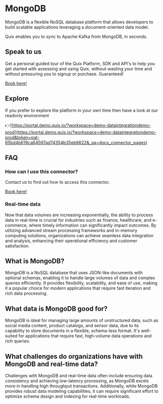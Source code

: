 <!--[tech-name]-->
# MongoDB

<!--[ai-blurb-about-tech]-->
MongoDB is a flexible NoSQL database platform that allows developers to build scalable applications leveraging a document-oriented data model.

Quix enables you to sync to Apache Kafka <span id="to_or_from">from</span> <span id="techname">MongoDB</span>, in seconds.

## Speak to us

Get a personal guided tour of the Quix Platform, SDK and API's to help you get started with assessing and using Quix, without wasting your time and without pressuring you to signup or purchase. Guaranteed!

[Book here!](https://quix.io/book-a-demo)


## Explore

If you prefer to explore the platform in your own time then have a look at our readonly environment

👉[https://portal.demo.quix.io/?workspace=demo-dataintegrationdemo-prod](https://portal.demo.quix.io/?workspace=demo-dataintegrationdemo-prod&token=pat-65bd4b619ca64597ad74354b35eb8622&_ga=docs_connector_pages)


## FAQ 

### How can I use this connector?

Contact us to find out how to access this connector.

[Book here!](https://quix.io/book-a-demo)

### Real-time data

Now that data volumes are increasing exponentially, the ability to process data in real-time is crucial for industries such as finance, healthcare, and e-commerce, where timely information can significantly impact outcomes. By utilizing advanced stream processing frameworks and in-memory computing solutions, organizations can achieve seamless data integration and analysis, enhancing their operational efficiency and customer satisfaction.

## What is <span id="techname">MongoDB</span>?

<!--[tech-seo-text]-->
MongoDB is a NoSQL database that uses JSON-like documents with optional schemas, enabling it to handle large volumes of data and complex queries efficiently. It provides flexibility, scalability, and ease of use, making it a popular choice for modern applications that require fast iteration and rich data processing.

## What data is <span id="techname">MongoDB</span> good for?

<!--[tech-data-seo-text]-->
MongoDB is ideal for managing large amounts of unstructured data, such as social media content, product catalogs, and sensor data, due to its capability to store documents in a flexible, schema-less format. It's well-suited for applications that require fast, high-volume data operations and rich queries.

## What challenges do organizations have with <span id="techname">MongoDB</span> and real-time data?

<!--[tech-challenges-seo-text]-->
Challenges with MongoDB and real-time data often include ensuring data consistency and achieving low-latency processing, as MongoDB excels more in handling high throughput transactions. Additionally, while MongoDB provides robust data modeling capabilities, it can require significant effort to optimize schema design and indexing for real-time workloads.